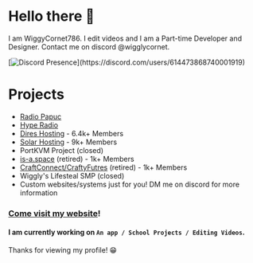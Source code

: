 # Hello there 👋

I am WiggyCornet786. I edit videos and I am a Part-time Developer and Designer. Contact me on discord @wigglycornet.

[![Discord Presence](https://lanyard.cnrad.dev/api/614473868740001919?theme=light&bg=99d9ea&animated=false&hideDiscrim=true&borderRadius=30px&idleMessage=Probably%20doing%20something%20else...)](https://discord.com/users/614473868740001919)

# Projects

- [Radio Papuc](https://radiopapuc.site)
- [Hype Radio](https://hyperadio.net)
- [Dires Hosting](https://diresnode.com) - 6.4k+ Members
- [Solar Hosting](https://solarhosting.cc) - 9k+ Members
- PortKVM Project (closed)
- [is-a.space](https://is-a.space) (retired) - 1k+ Members
- [CraftConnect/CraftyFutres](https://craftconnect.net) (retired) - 1k+ Members
- Wiggly's Lifesteal SMP (closed)
- Custom websites/systems just for you! DM me on discord for more information

### [Come visit my website](http://wigglycornet.com)!

#### I am currently working on `An app / School Projects / Editing Videos`.

Thanks for viewing my profile! 😁
